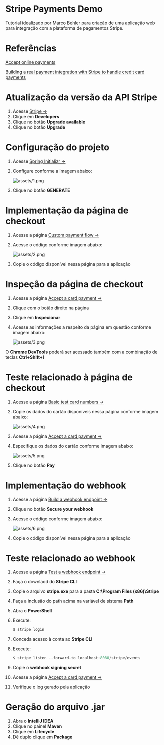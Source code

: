 # Stripe Payments Demo

Tutorial idealizado por Marco Behler para criação de uma aplicação web para integração com a plataforma de pagamentos Stripe.

# Referências

[Accept online payments](https://stripe.com/docs/checkout/integration-builder)

[Building a real payment integration with Stripe to handle credit card payments](https://youtu.be/BIDNKRluql4)

# Atualização da versão da API Stripe

1. Acesse [Stripe →](https://dashboard.stripe.com/login)
2. Clique em **Developers**
3. Clique no botão **Upgrade available**
4. Clique no botão **Upgrade**

# Configuração do projeto

1. Acesse [Spring Initializr →](https://start.spring.io)
2. Configure conforme a imagem abaixo:

   ![assets/1.png](assets/1.png)

3. Clique no botão **GENERATE**

# Implementação da página de checkout

1. Acesse a página [Custom payment flow →](https://stripe.com/docs/payments/integration-builder)
2. Acesse o código conforme imagem abaixo:

   ![assets/2.png](assets/2.png)

3. Copie o código disponível nessa página para a aplicação

# Inspeção da página de checkout

1. Acesse a página [Accept a card payment →](http://localhost:8080)
2. Clique com o botão direito na página
3. Clique em **Inspecionar**
4. Acesse as informações a respeito da página em questão conforme imagem abaixo:

   ![assets/3.png](assets/3.png)

O **Chrome DevTools** poderá ser acessado também com a combinação de teclas **Ctrl+Shift+I**

# Teste relacionado à página de checkout

1. Acesse a página [Basic test card numbers →](https://stripe.com/docs/testing#cards)
2. Copie os dados do cartão disponíveis nessa página conforme imagem abaixo:

   ![assets/4.png](assets/4.png)

3. Acesse a página [Accept a card payment →](http://localhost:8080)
4. Especifique os dados do cartão conforme imagem abaixo:

   ![assets/5.png](assets/5.png)

5. Clique no botão **Pay**

# Implementação do webhook

1. Acesse a página [Build a webhook endpoint →](https://stripe.com/docs/webhooks/integration-builder)
2. Clique no botão **Secure your webhook**
3. Acesse o código conforme imagem abaixo:

   ![assets/6.png](assets/6.png)

4. Copie o código disponível nessa página para a aplicação

# Teste relacionado ao webhook

1. Acesse a página [Test a webhook endpoint →](https://stripe.com/docs/webhooks/test)
2. Faça o downlaod do **Stripe CLI**
3. Copie o arquivo **stripe.exe** para a pasta **C:\Program Files (x86)\Stripe**
4. Faça a inclusão do path acima na variável de sistema **Path**
5. Abra o **PowerShell**
6. Execute:

    ```powershell
    $ stripe login
    ```

7. Conceda acesso à conta ao **Stripe CLI**
8. Execute:

    ```powershell
    $ stripe listen --forward-to localhost:8080/stripe/events
    ```

9. Copie o **webhook signing secret**
10. Acesse a página [Accept a card payment →](http://localhost:8080)
11. Verifique o log gerado pela aplicação

# Geração do arquivo .jar

1. Abra o **IntelliJ IDEA**
2. Clique no painel **Maven**
3. Clique em **Lifecycle**
4. Dê duplo clique em **Package**